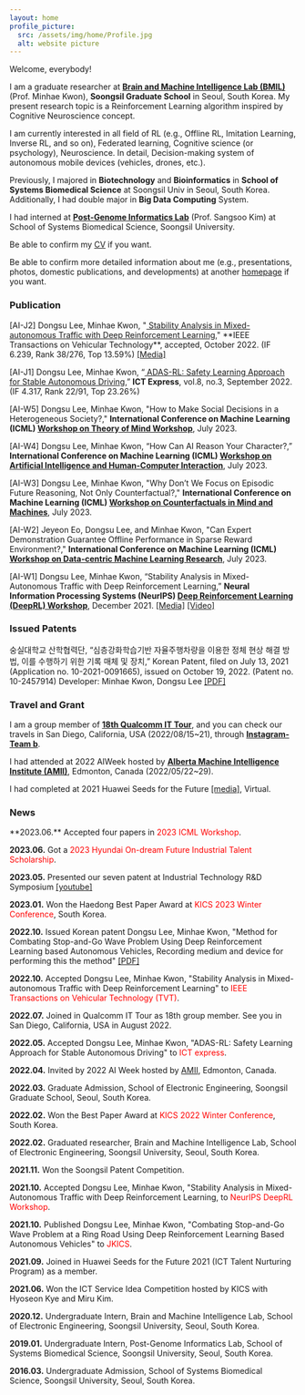 ```yaml
---
layout: home
profile_picture:
  src: /assets/img/home/Profile.jpg
  alt: website picture
---
```

  Welcome, everybody!

  I am a graduate researcher at <a href="https://brainmil.wordpress.com/">**Brain and Machine Intelligence Lab (BMIL)**</a> 
  (Prof. Minhae Kwon), **Soongsil Graduate School** in Seoul, South Korea. 
  My present research topic is a Reinforcement Learning algorithm inspired by Cognitive Neuroscience concept.
  
  I am currently interested in all field of RL (e.g., Offline RL, Imitation Learning, Inverse RL, and so on), 
  Federated learning, Cognitive science (or psychology), Neuroscience. In detail, Decision-making system of autonomous 
  mobile devices (vehicles, drones, etc.). 
  
  Previously, I majored in **Biotechnology** and **Bioinformatics** in **School of Systems Biomedical Science** 
  at Soongsil Univ in Seoul, South Korea. Additionally, I had double major in **Big Data Computing** System. 
  
  I had interned at <a href="https://sites.google.com/site/sskimb/">**Post-Genome Informatics Lab**</a> (Prof. Sangsoo Kim) 
  at School of Systems Biomedical Science, Soongsil University.
  
  Be able to confirm my <a href="https://drive.google.com/file/d/1Ug_2G5_srmvw6Mw-ZsO90djHS_xLr6iY/view">CV</a> if you want. 
  
  Be able to confirm more detailed information about me (e.g., presentations, photos, domestic publications, and developments) at another
  <a href="https://le2dongso0.wixsite.com/website">homepage</a> if you want.

  <h3>Publication</h3> 
  [AI-J2] Dongsu Lee, Minhae Kwon, "<a href="https://linkinghub.elsevier.com/retrieve/pii/S240595952200073X">
  Stability Analysis in Mixed-autonomous Traffic with Deep Reinforcement Learning</a>," **IEEE Transactions 
  on Vehicular Technology**, accepted, October 2022. (IF 6.239, Rank 38/276, Top 13.59%) 
  <a href="https://n.news.naver.com/article/003/0011509292?sid=102">[Media]</a>
 
  [AI-J1] Dongsu Lee, Minhae Kwon, “<a href="https://linkinghub.elsevier.com/retrieve/pii/S240595952200073X">
  ADAS-RL: Safety Learning Approach for Stable Autonomous Driving</a>,” 
  **ICT Express**, vol.8, no.3, September 2022. (IF 4.317, Rank 22/91, Top 23.26%)
 
  [AI-W5] Dongsu Lee, Minhae Kwon, "How to Make Social Decisions in a Heterogeneous Society?," **International Conference on Machine Learning (ICML) <a href="https://tomworkshop.github.io/#cfp">Workshop on Theory of Mind Workshop</a>**, July 2023.
 
  [AI-W4] Dongsu Lee, Minhae Kwon, “How Can AI Reason Your Character?,” **International Conference on Machine Learning (ICML) <a href="https://sites.google.com/view/aihci/home">Workshop on Artificial Intelligence and Human-Computer Interaction</a>**, July 2023. 
  
  [AI-W3] Dongsu Lee, Minhae Kwon, "Why Don’t We Focus on Episodic Future Reasoning, Not Only Counterfactual?," **International Conference on Machine Learning (ICML) <a href="https://sites.google.com/view/counterfactuals-icml/home">Workshop on Counterfactuals in Mind and Machines</a>**, July 2023. 

  [AI-W2] Jeyeon Eo, Dongsu Lee, and Minhae Kwon, "Can Expert Demonstration Guarantee Offline Performance in Sparse Reward Environment?," **International Conference on Machine Learning (ICML) <a href="https://dmlr.ai/cfp/">Workshop on Data-centric Machine Learning Research</a>**, July 2023.

  [AI-W1] Dongsu Lee, Minhae Kwon, “Stability Analysis in Mixed-Autonomous Traffic with Deep Reinforcement Learning,” 
  **Neural Information Processing Systems (NeurIPS) <a href="https://sites.google.com/view/deep-rl-workshop-neurips2021">Deep Reinforcement Learning (DeepRL) Workshop</a>**, 
  December 2021. 
  <a href="https://scatch.ssu.ac.kr/%eb%89%b4%ec%8a%a4%ec%84%bc%ed%84%b0/%ec%a3%bc%ec%9a%94%eb%89%b4%ec%8a%a4/?slug=%EC%9D%98%EC%83%9D%EB%AA%85%EC%8B%9C%EC%8A%A4%ED%85%9C%ED%95%99%EB%B6%80-%EC%9D%B4%EB%8F%99%EC%88%98-%ED%95%99%EC%83%9D-%EC%84%B8%EA%B3%84-%EC%B5%9C%EA%B3%A0-%EA%B6%8C%EC%9C%84-ai-%ED%95%99%ED%9A%8C&f=all&keyword=%EC%9D%B4%EB%8F%99%EC%88%98">
  [Media]</a> 
  <a href="https://slideslive.com/38971018/stability-analysis-in-mixedautonomous-traffic-with-deep-reinforcement-learning?ref=account-folder-92642-folders">
  [Video]</a>

  <h3>Issued Patents</h3>
  숭실대학교 산학협력단, “심층강화학습기반 자율주행차량을 이용한 정체 현상 해결 방법, 이를 수행하기 위한 기록 매체 및 장치,” Korean Patent, filed on July 13, 
  2021 (Application no. 10-2021-0091665), issued on October 19, 2022. (Patent no. 10-2457914) Developer: Minhae Kwon, Dongsu Lee 
  <a href="https://drive.google.com/file/d/134v6IJLRIdXse0I_QNWHjByx1JSmy15p/view?usp=sharing">[PDF]</a>

  <h3>Travel and Grant</h3>

  I am a group member of <a href="http://qcitour.co.kr/index.php?mid=members&member_list_filter=18">**18th Qualcomm IT Tour**</a>,
  and you can check our travels in San Diego, California, USA (2022/08/15~21), 
  through <a href="https://www.instagram.com/qcittour_teamb/">**Instagram-Team b**</a>.
  
  I had attended at 2022 AIWeek hosted by <a href="https://www.amii.ca/your-business/?utm_source=google-ads&utm_medium=cpc&utm_campaign=be-more-BMH-generic&utm_term=companies%20for%20machine%20learning&utm_campaign=SC+%7C+S+%7C+Be+MORE+BMH+Generic&utm_source=adwords&utm_medium=ppc&hsa_acc=6591753441&hsa_cam=18275130181&hsa_grp=142413166313&hsa_ad=620530101987&hsa_src=g&hsa_tgt=kwd-812766861496&hsa_kw=companies%20for%20machine%20learning&hsa_mt=b&hsa_net=adwords&hsa_ver=3&gclid=Cj0KCQjwj7CZBhDHARIsAPPWv3eZPviV38B02ejUh4jZRMUhYtYKjnJ9JVnzcpnonuy1q0SdRUlCTB4aAtZfEALw_wcB">
  **Alberta Machine Intelligence Institute (AMII)**</a>, Edmonton, Canada (2022/05/22~29).
  
  I had completed at 2021 Huawei Seeds for the Future 
  <a href="https://www.koit.co.kr/news/articleView.html?idxno=88156">[media]</a>, Virtual.

  <h3>News</h3>
  **2023.06.** Accepted four papers in <span style="color:red">2023 ICML Workshop</span>.

  **2023.06.** Got a <span style="color:red">2023 Hyundai On-dream Future Industrial Talent Scholarship</span>.

  **2023.05.** Presented our seven patent at Industrial Technology R&D Symposium  <a href="https://www.youtube.com/watch?v=XDxyolmgXG8">[youtube]</a>
  
  **2023.01.** Won the Haedong Best Paper Award at <span style="color:red">KICS 2023 Winter Conference</span>, South Korea.

  **2022.10.** Issued Korean patent Dongsu Lee, Minhae Kwon, "Method for Combating Stop-and-Go Wave Problem Using Deep Reinforcement Learning based Autonomous Vehicles, 
  Recording medium and device for performing this the method" <a href="https://drive.google.com/file/d/134v6IJLRIdXse0I_QNWHjByx1JSmy15p/view?usp=sharing">[PDF]</a>

  **2022.10.** Accepted Dongsu Lee, Minhae Kwon, "Stability Analysis in Mixed-autonomous Traffic with Deep Reinforcement Learning" to
  <span style="color:red">IEEE Transactions on Vehicular Technology (TVT)</span>.

  **2022.07.** Joined in Qualcomm IT Tour as 18th group member. See you in San Diego, California, USA in August 2022.

  **2022.05.** Accepted Dongsu Lee, Minhae Kwon, "ADAS-RL: Safety Learning Approach for Stable Autonomous Driving" to 
  <span style="color:red">ICT express</span>.

  **2022.04.** Invited by 2022 AI Week hosted by 
  <a href="https://www.amii.ca/your-business/?utm_source=google-ads&utm_medium=cpc&utm_campaign=be-more-BMH-generic&utm_term=companies%20for%20machine%20learning&utm_campaign=SC+%7C+S+%7C+Be+MORE+BMH+Generic&utm_source=adwords&utm_medium=ppc&hsa_acc=6591753441&hsa_cam=18275130181&hsa_grp=142413166313&hsa_ad=620530101987&hsa_src=g&hsa_tgt=kwd-812766861496&hsa_kw=companies%20for%20machine%20learning&hsa_mt=b&hsa_net=adwords&hsa_ver=3&gclid=Cj0KCQjwj7CZBhDHARIsAPPWv3cH29i--vbXjzHyBWRFDVGBnynvrdDT3j_Ilzpk-2fBnRhY1UiHnnMaAoYJEALw_wcB">
  AMII</a>, Edmonton, Canada.   
  
  **2022.03.** Graduate Admission, School of Electronic Engineering, Soongsil Graduate School, Seoul, South Korea.

  **2022.02.** Won the Best Paper Award at <span style="color:red">KICS 2022 Winter Conference</span>, South Korea.

  **2022.02.** Graduated researcher, Brain and Machine Intelligence Lab, School of Electronic Engineering, Soongsil University, Seoul, South Korea. 
  
  **2021.11.** Won the Soongsil Patent Competition.

  **2021.10.** Accepted Dongsu Lee, Minhae Kwon, "Stability Analysis in Mixed-Autonomous Traffic with Deep Reinforcement Learning,
  to <span style="color:red">NeurIPS DeepRL Workshop</span>.

  **2021.10.** Published Dongsu Lee, Minhae Kwon, "Combating Stop-and-Go Wave Problem at a Ring Road Using Deep Reinforcement Learning Based Autonomous Vehicles"
  to <span style="color:red">JKICS</span>.
  
  **2021.09.** Joined in Huawei Seeds for the Future 2021 (ICT Talent Nurturing Program) as a member.

  **2021.06.** Won the ICT Service Idea Competition hosted by KICS with Hyoseon Kye and Miru Kim.

  **2020.12.** Undergraduate Intern, Brain and Machine Intelligence Lab, School of Electronic Engineering, Soongsil University, Seoul, South Korea.

  **2019.01.** Undergraduate Intern, Post-Genome Informatics Lab, School of Systems Biomedical Science, Soongsil University, Seoul, South Korea.  

  **2016.03.** Undergraduate Admission, School of Systems Biomedical Science, Soongsil University, Seoul, South Korea.


